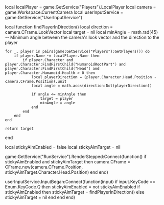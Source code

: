 local localPlayer = game:GetService("Players").LocalPlayer
local camera = game.Workspace.CurrentCamera
local userInputService = game:GetService("UserInputService")

local function findPlayerInDirection()
    local direction = camera.CFrame.LookVector
    local target = nil
    local minAngle = math.rad(45) -- Minimum angle between the camera's look vector and the direction to the player
    
    for _, player in pairs(game:GetService("Players"):GetPlayers()) do
        if player.Name ~= localPlayer.Name then
            if player.Character and player.Character:FindFirstChild("HumanoidRootPart") and player.Character:FindFirstChild("Head") and player.Character.Humanoid.Health > 0 then
                local playerDirection = (player.Character.Head.Position - camera.CFrame.Position).unit
                local angle = math.acos(direction:Dot(playerDirection))
                
                if angle <= minAngle then
                    target = player
                    minAngle = angle
                end
            end
        end
    end
    
    return target
end

local stickyAimEnabled = false
local stickyAimTarget = nil

game:GetService("RunService").RenderStepped:Connect(function()
    if stickyAimEnabled and stickyAimTarget then
        camera.CFrame = CFrame.new(camera.CFrame.Position, stickyAimTarget.Character.Head.Position)
    end
end)

userInputService.InputBegan:Connect(function(input)
    if input.KeyCode == Enum.KeyCode.Q then
        stickyAimEnabled = not stickyAimEnabled
        if stickyAimEnabled then
            stickyAimTarget = findPlayerInDirection()
        else
            stickyAimTarget = nil
        end
    end
end)
